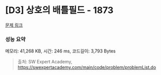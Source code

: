 # [D3] 상호의 배틀필드 - 1873 

[문제 링크](https://swexpertacademy.com/main/code/problem/problemDetail.do?contestProbId=AV5LyE7KD2ADFAXc) 

### 성능 요약

메모리: 41,268 KB, 시간: 246 ms, 코드길이: 3,793 Bytes



> 출처: SW Expert Academy, https://swexpertacademy.com/main/code/problem/problemList.do